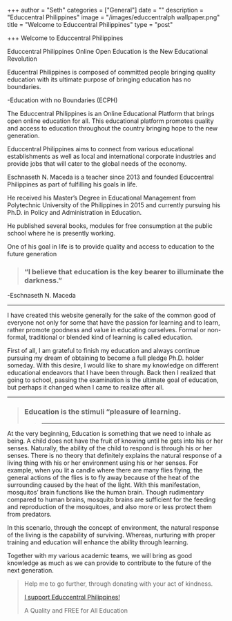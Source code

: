 +++
author = "Seth"
categories = ["General"]
date = ""
description = "Educcentral Philippines"
image = "/images/educcentralph wallpaper.png"
title = "Welcome to Educcentral Philippines"
type = "post"

+++
Welcome to Educcentral Philippines

Educcentral Philippines Online Open Education is the New Educational Revolution

Educentral Philippines is composed of committed people bringing quality education with its ultimate purpose of bringing education has no boundaries.

\-Education with no Boundaries (ECPH)

The Educcentral Philippines is an Online Educational Platform that brings open online education for all. This educational platform promotes quality and access to education throughout the country bringing hope to the new generation.

Educcentral Philippines aims to connect from various educational establishments as well as local and international corporate industries and provide jobs that will cater to the global needs of the economy.

Eschnaseth N. Maceda is a teacher since 2013 and founded Educcentral Philippines as part of fulfilling his goals in life.

He received his Master’s Degree in Educational Management from Polytechnic University of the Philippines in 2015 and currently pursuing his Ph.D. in Policy and Administration in Education.

He published several books, modules for free consumption at the public school where he is presently working.

One of his goal in life is to provide quality and access to education to the future generation

> ### “I believe that education is the key bearer to illuminate the darkness.”

\-Eschnaseth N. Maceda

***

I have created this website generally for the sake of the common good of everyone not only for some that have the passion for learning and to learn, rather promote goodness and value in educating ourselves. Formal or non-formal, traditional or blended kind of learning is called education.

First of all, I am grateful to finish my education and always continue pursuing my dream of obtaining to become a full pledge Ph.D. holder someday. With this desire, I would like to share my knowledge on different educational endeavors that I have been through. Back then I realized that going to school, passing the examination is the ultimate goal of education, but perhaps it changed when I came to realize after all.

***

> ### Education is the stimuli “pleasure of learning.
>
> > ***

At the very beginning, Education is something that we need to inhale as being. A child does not have the fruit of knowing until he gets into his or her senses. Naturally, the ability of the child to respond is through his or her senses. There is no theory that definitely explains the natural response of a living thing with his or her environment using his or her senses. For example, when you lit a candle where there are many flies flying, the general actions of the flies is to fly away because of the heat of the surrounding caused by the heat of the light. With this manifestation, mosquitos’ brain functions like the human brain. Though rudimentary compared to human brains, mosquito brains are sufficient for the feeding and reproduction of the mosquitoes, and also more or less protect them from predators.

In this scenario, through the concept of environment, the natural response of the living is the capability of surviving. Whereas, nurturing with proper training and education will enhance the ability through learning.

Together with my various academic teams, we will bring as good knowledge as much as we can provide to contribute to the future of the next generation.

> Help me to go further, through donating with your act of kindness.
>
> [I support Educcentral Philippines!](https://www.gofundme.com/f/educcentral-philippines-go-fund-me?teamInvite=o7qFM70nK7Qxzl5laZczb3HkFe6t3zgfq2rwCpoPS9sJd4x3GtANnrLL7k8ka58M "Donate Now")
>
> A Quality and FREE for All Education